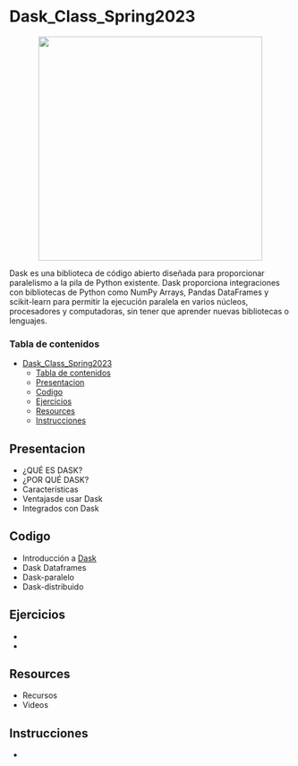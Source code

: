 # Dask_Class_Spring2023

<p align="center">
  <img width="400" height="400" src="https://seeklogo.com/images/D/dask-logo-E2158E0CA9-seeklogo.com.png">
</p>


Dask es una biblioteca de código abierto diseñada para proporcionar paralelismo a la pila de Python existente. Dask proporciona integraciones con bibliotecas de Python como NumPy Arrays, Pandas DataFrames y scikit-learn para permitir la ejecución paralela en varios núcleos, procesadores y computadoras, sin tener que aprender nuevas bibliotecas o lenguajes.

### Tabla de contenidos
- [Dask\_Class\_Spring2023](#dask_class_spring2023)
    - [Tabla de contenidos](#tabla-de-contenidos)
  - [Presentacion](#presentacion)
  - [Codigo](#codigo)
  - [Ejercicios](#ejercicios)
  - [Resources](#resources)
  - [Instrucciones](#instrucciones)


## Presentacion

- ¿QUÉ ES DASK?
- ¿POR QUÉ DASK?
- Características
- Ventajasde usar Dask
- Integrados con Dask

## Codigo

-  Introducción a [Dask](Codigo/dask_dataframes.ipynb)
-  Dask Dataframes
-  Dask-paralelo
-  Dask-distribuido

## Ejercicios

- 
-

## Resources

- Recursos
- Videos

## Instrucciones

-


